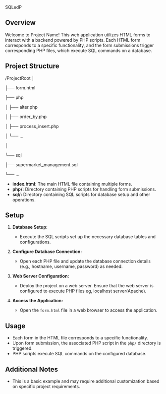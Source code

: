 SQLedP
## Overview  
 
Welcome to Project Name! This web application utilizes HTML forms to interact with a backend powered by PHP scripts. 
Each HTML form corresponds to a specific functionality, and the form submissions trigger corresponding PHP files, which execute SQL commands on a database.

## Project Structure   
/ProjectRoot
│  

├── form.html 
 
├── php

│ ├── alter.php

│ ├── order_by.php
 
│ ├── process_insert.php

│ └── ...

│

└── sql

├── supermarket_management.sql

└── ...



- **index.html:** The main HTML file containing multiple forms.
- **php/:** Directory containing PHP scripts for handling form submissions.
- **sql/:** Directory containing SQL scripts for database setup and other operations.

## Setup

1. **Database Setup:**
   - Execute the SQL scripts  set up the necessary database tables and configurations.

2. **Configure Database Connection:**
   - Open each PHP file and update the database connection details (e.g., hostname, username, password) as needed.

3. **Web Server Configuration:**
   - Deploy the project on a web server. Ensure that the web server is configured to execute PHP files eg, localhost server(Apache).

4. **Access the Application:**
   - Open the `form.html` file in a web browser to access the application.

## Usage

- Each form in the HTML file corresponds to a specific functionality.
- Upon form submission, the associated PHP script in the `php/` directory is triggered.
- PHP scripts execute SQL commands on the configured database.

## Additional Notes

- This is a basic example and may require additional customization based on specific project requirements.


